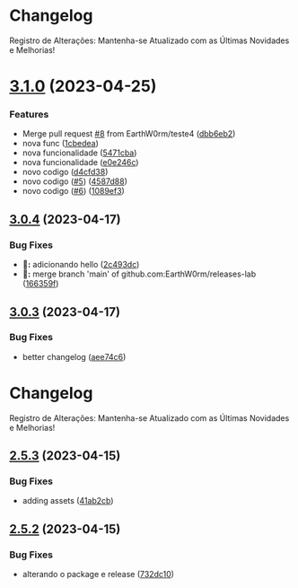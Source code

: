 # Changelog 

Registro de Alterações: Mantenha-se Atualizado com as Últimas Novidades e Melhorias!

# [3.1.0](https://github.com/EarthW0rm/releases-lab/compare/v3.0.4...v3.1.0) (2023-04-25)


### Features

* Merge pull request [#8](https://github.com/EarthW0rm/releases-lab/issues/8) from EarthW0rm/teste4 ([dbb6eb2](https://github.com/EarthW0rm/releases-lab/commit/dbb6eb23e8c91a8f4a6037840e36c9961483acec))
* nova func ([1cbedea](https://github.com/EarthW0rm/releases-lab/commit/1cbedea60ee87a00763f5a730c42611d7b5e43f7))
* nova funcionalidade ([5471cba](https://github.com/EarthW0rm/releases-lab/commit/5471cba1caed3b9c3058f9168067fb110c812814))
* nova funcionalidade ([e0e246c](https://github.com/EarthW0rm/releases-lab/commit/e0e246ceec210f8b949b5fa9eb5d59dd82611b4b))
* novo codigo ([d4cfd38](https://github.com/EarthW0rm/releases-lab/commit/d4cfd38a56a161239ac57a665bdc799ba99d1dae))
* novo codigo ([#5](https://github.com/EarthW0rm/releases-lab/issues/5)) ([4587d88](https://github.com/EarthW0rm/releases-lab/commit/4587d88e60ed1a80b28bd6e0793bb4deea62f838))
* novo codigo ([#6](https://github.com/EarthW0rm/releases-lab/issues/6)) ([1089ef3](https://github.com/EarthW0rm/releases-lab/commit/1089ef3f597f52d976c74da876ab8e3e511665f0))

## [3.0.4](https://github.com/EarthW0rm/releases-lab/compare/v3.0.3...v3.0.4) (2023-04-17)


### Bug Fixes

* **:bug::** adicionando hello ([2c493dc](https://github.com/EarthW0rm/releases-lab/commit/2c493dccb54adc9cd3489c8abd3d6f7a7c8a592d))
* **:bug::** merge branch 'main' of github.com:EarthW0rm/releases-lab ([166359f](https://github.com/EarthW0rm/releases-lab/commit/166359f040c7139ba94095394d9443ebe31ffc81))

## [3.0.3](https://github.com/EarthW0rm/releases-lab/compare/v3.0.2...v3.0.3) (2023-04-17)


### Bug Fixes

* better changelog ([aee74c6](https://github.com/EarthW0rm/releases-lab/commit/aee74c669028a2db92abe5221a27cbe9b5867673))

# Changelog

Registro de Alterações: Mantenha-se Atualizado com as Últimas Novidades e Melhorias!

## [2.5.3](https://github.com/EarthW0rm/releases-lab/compare/2.5.2...2.5.3) (2023-04-15)


### Bug Fixes

* adding assets ([41ab2cb](https://github.com/EarthW0rm/releases-lab/commit/41ab2cb47cfd6d584620de2eb111689528caa709))

## [2.5.2](https://github.com/EarthW0rm/releases-lab/compare/2.5.1...2.5.2) (2023-04-15)


### Bug Fixes

* alterando o package e release ([732dc10](https://github.com/EarthW0rm/releases-lab/commit/732dc103cf9d6a1fd1c46c4bf605b81122fbbc09))
